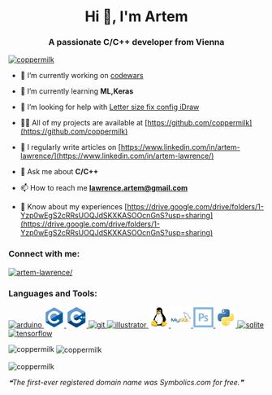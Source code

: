 <h1 align="center">Hi 👋, I'm Artem</h1>
<h3 align="center">A passionate C/C++ developer from Vienna</h3>

<p align="left"> <a href="https://github.com/ryo-ma/github-profile-trophy"><img src="https://github-profile-trophy.vercel.app/?username=coppermilk" alt="coppermilk" /></a> </p>

- 🔭 I’m currently working on [codewars](https://github.com/coppermilk/pixel_flow)

- 🌱 I’m currently learning **ML,Keras**

- 🤝 I’m looking for help with [Letter size fix config iDraw](https://github.com/coppermilk/letter_size_fix_config_idraw)

- 👨‍💻 All of my projects are available at [https://github.com/coppermilk](https://github.com/coppermilk)

- 📝 I regularly write articles on [https://www.linkedin.com/in/artem-lawrence/](https://www.linkedin.com/in/artem-lawrence/)

- 💬 Ask me about **C/C++**

- 📫 How to reach me **lawrence.artem@gmail.com**

- 📄 Know about my experiences [https://drive.google.com/drive/folders/1-Yzp0wEgS2cRRsUOQJdSKXKASOOcnGnS?usp=sharing](https://drive.google.com/drive/folders/1-Yzp0wEgS2cRRsUOQJdSKXKASOOcnGnS?usp=sharing)

<h3 align="left">Connect with me:</h3>
<p align="left">
<a href="https://linkedin.com/in/artem-lawrence/" target="blank"><img align="center" src="https://raw.githubusercontent.com/rahuldkjain/github-profile-readme-generator/master/src/images/icons/Social/linked-in-alt.svg" alt="artem-lawrence/" height="30" width="40" /></a>
</p>

<h3 align="left">Languages and Tools:</h3>
<p align="left"> <a href="https://www.arduino.cc/" target="_blank" rel="noreferrer"> <img src="https://cdn.worldvectorlogo.com/logos/arduino-1.svg" alt="arduino" width="40" height="40"/> </a> <a href="https://www.cprogramming.com/" target="_blank" rel="noreferrer"> <img src="https://raw.githubusercontent.com/devicons/devicon/master/icons/c/c-original.svg" alt="c" width="40" height="40"/> </a> <a href="https://www.w3schools.com/cpp/" target="_blank" rel="noreferrer"> <img src="https://raw.githubusercontent.com/devicons/devicon/master/icons/cplusplus/cplusplus-original.svg" alt="cplusplus" width="40" height="40"/> </a> <a href="https://git-scm.com/" target="_blank" rel="noreferrer"> <img src="https://www.vectorlogo.zone/logos/git-scm/git-scm-icon.svg" alt="git" width="40" height="40"/> </a> <a href="https://www.adobe.com/in/products/illustrator.html" target="_blank" rel="noreferrer"> <img src="https://www.vectorlogo.zone/logos/adobe_illustrator/adobe_illustrator-icon.svg" alt="illustrator" width="40" height="40"/> </a> <a href="https://www.linux.org/" target="_blank" rel="noreferrer"> <img src="https://raw.githubusercontent.com/devicons/devicon/master/icons/linux/linux-original.svg" alt="linux" width="40" height="40"/> </a> <a href="https://www.mysql.com/" target="_blank" rel="noreferrer"> <img src="https://raw.githubusercontent.com/devicons/devicon/master/icons/mysql/mysql-original-wordmark.svg" alt="mysql" width="40" height="40"/> </a> <a href="https://www.photoshop.com/en" target="_blank" rel="noreferrer"> <img src="https://raw.githubusercontent.com/devicons/devicon/master/icons/photoshop/photoshop-line.svg" alt="photoshop" width="40" height="40"/> </a> <a href="https://www.python.org" target="_blank" rel="noreferrer"> <img src="https://raw.githubusercontent.com/devicons/devicon/master/icons/python/python-original.svg" alt="python" width="40" height="40"/> </a> <a href="https://www.sqlite.org/" target="_blank" rel="noreferrer"> <img src="https://www.vectorlogo.zone/logos/sqlite/sqlite-icon.svg" alt="sqlite" width="40" height="40"/> </a> <a href="https://www.tensorflow.org" target="_blank" rel="noreferrer"> <img src="https://www.vectorlogo.zone/logos/tensorflow/tensorflow-icon.svg" alt="tensorflow" width="40" height="40"/> </a> </p>

<p><img align="left" src="https://github-readme-stats.vercel.app/api/top-langs?username=coppermilk&show_icons=true&locale=en&layout=compact" alt="coppermilk" /></p>

<p>&nbsp;<img align="center" src="https://github-readme-stats.vercel.app/api?username=coppermilk&show_icons=true&locale=en" alt="coppermilk" /></p>

<p><img align="center" src="https://github-readme-streak-stats.herokuapp.com/?user=coppermilk&" alt="coppermilk" /></p>



<!--STARTS_HERE_QUOTE_README-->
<i>❝The first-ever registered domain name was Symbolics.com for free.❞</i>
<!--ENDS_HERE_QUOTE_README-->

